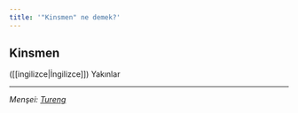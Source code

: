 ```yaml
---
title: '"Kinsmen" ne demek?'
---
```


## Kinsmen
([[ingilizce|İngilizce]]) Yakınlar

---
*Menşei: [Tureng](https://tureng.com/de/turkisch-englisch/kinsmen)*